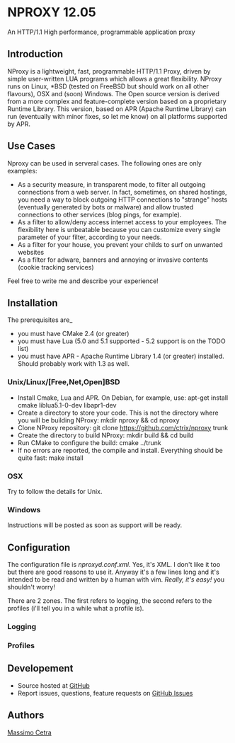 NPROXY 12.05
============

An HTTP/1.1 High performance, programmable application proxy

Introduction
------------

NProxy is a lightweight, fast, programmable HTTP/1.1 Proxy, driven by simple user-written LUA programs which allows a great flexibility.
NProxy runs on Linux, *BSD (tested on FreeBSD but should work on all other flavours), OSX and (soon) Windows.
The Open source version is derived from a more complex and feature-complete version based on a proprietary Runtime Library. This version, based on APR (Apache Runtime Library) can run (eventually with minor fixes, so let me know) on all platforms supported by APR.

Use Cases
---------

Nproxy can be used in serveral cases. The following ones are only examples:

- As a security measure, in transparent mode, to filter all outgoing connections from a web server. In fact, sometimes, on shared hostings, you need a way to block outgoing HTTP connections to "strange" hosts (eventually generated by bots or malware) and allow trusted connections to other services (blog pings, for example).
- As a filter to allow/deny access internet access to your employees. The flexibility here is unbeatable because you can customize every single parameter of your filter, according to your needs.
- As a filter for your house, you prevent your childs to surf on unwanted websites
- As a filter for adware, banners and annoying or invasive contents (cookie tracking services)

Feel free to write me and describe your experience!

Installation
------------

The prerequisites are_
- you must have CMake 2.4 (or greater)
- you must have Lua (5.0 and 5.1 supported - 5.2 support is on the TODO list)
- you must have APR - Apache Runtime Library 1.4 (or greater) installed. Should probably work with 1.3 as well.

### Unix/Linux/[Free,Net,Open]BSD

- Install Cmake, Lua and APR. On Debian, for example, use:
    apt-get install cmake liblua5.1-0-dev libapr1-dev
- Create a directory to store your code. This is not the directory where you will be building NProxy:
    mkdir nproxy && cd nproxy
- Clone NProxy repository:
    git clone https://github.com/ctrix/nproxy trunk
- Create the directory to build NProxy:
    mkdir build && cd build
- Run CMake to configure the build:
    cmake ../trunk
- If no errors are reported, the compile and install. Everything should be quite fast:
    make install

### OSX

Try to follow the details for Unix.

### Windows

Instructions will be posted as soon as support will be ready.

Configuration
-------------

The configuration file is *nproxyd.conf.xml*. Yes, it's XML. I don't like it too but there are good reasons to use it.
Anyway it's a few lines long and it's intended to be read and written by a human with vim. *Really, it's easy!* you shouldn't worry!

There are 2 zones.
The first refers to logging, the second refers to the profiles (i'll tell you in a while what a profile is).

### Logging

### Profiles



Developement
------------

- Source hosted at [GitHub](https://github.com/ctrix/nproxy)
- Report issues, questions, feature requests on [GitHub Issues](https://github.com/ctrix/nproxy/issues)

Authors
-------

[Massimo Cetra](http://www.ctrix.it/)
